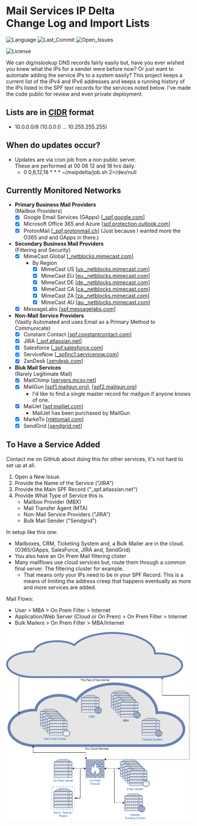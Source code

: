 # Mail Services IP Delta<br>Change Log and Import Lists

![Language](https://badgen.net/badge/icon/BASH?icon=terminal&label)
![Last_Commit](https://badgen.net/github/last-commit/blankcode/msipdelta2)
![Open_Issues](https://badgen.net/github/label-issues/blankcode/msipdelta2/Service%20Add%20Request/open)

![License](https://badgen.net/github/license/blankcode/msipdelta2)

We can dig/nslookup DNS records fairly easily but, have you ever wished you knew what the IPs for a sender were before now? Or just want to automate adding the service IPs to a system easily? This project keeps a current list of the IPv4 and IPv6 addresses and keeps a running history of the IPs listed in the SPF text records for the services noted below. I've made the code public for review and even private deployment.

## Lists are in [CIDR](https://en.wikipedia.org/wiki/Classless_Inter-Domain_Routing) format

- 10.0.0.0/8 (10.0.0.0 ... 10.255.255.255)

## When do updates occur?

- Updates are via cron job from a non public server.<br>
  These are performed at 00 06 12 and 18 hrs daily.
  - 0 0,6,12,18 \* \* \* ~/msipdelta/job.sh 2>/dev/null

## Currently Monitored Networks

- **Primary Business Mail Providers**<br>(Mailbox Providers)
  - [x] Google Email Services (GApps) [[\_spf.google.com](_spf.google.com)]
  - [x] Microsoft Office 365 and Azure [[spf.protection.outlook.com](spf.protection.outlook.com)]
  - [x] ProtonMail [[\_spf.protonmail.ch](_spf.protonmail.ch)] (Just because I wanted more the O365 and and GApps in there.)
- **Secondary Business Mail Providers**<br>(Filtering and Security)
  - [x] MimeCast Global [[\_netblocks.mimecast.com](_netblocks.mimecast.com)]
    - By Region
      - [x] MimeCast US [[us.\_netblocks.mimecast.com](us._netblocks.mimecast.com)]
      - [x] MimeCast EU [[eu.\_netblocks.mimecast.com](eu._netblocks.mimecast.com)]
      - [x] MimeCast DE [[de.\_netblocks.mimecast.com](de._netblocks.mimecast.com)]
      - [x] MimeCast CA [[ca.\_netblocks.mimecast.com](ca._netblocks.mimecast.com)]
      - [x] MimeCast ZA [[za.\_netblocks.mimecast.com](za._netblocks.mimecast.com)]
      - [x] MimeCast AU [[au.\_netblocks.mimecast.com](au._netblocks.mimecast.com)]
  - [x] MessageLabs [[spf.messagelabs.com](spf.messagelabs.com)]
- **Non-Mail Service Providers**<br>(Vastly Automated and uses Email as a Primary Method to Communicate)
  - [x] Constant Contact [[spf.constantcontact.com](spf.constantcontact.com)]
  - [x] JIRA [[\_spf.atlassian.net](_spf.atlassian.net)]
  - [x] Salesforce [[\_spf.salesforce.com](_spf.salesforce.com)]
  - [x] ServiceNow [[\_spfinc1.servicenow.com](_spfinc1.servicenow.com)]
  - [x] ZenDesk [[zendesk.com](zendesk.com)]
- **Bluk Mail Services**<br>(Rarely Legitimate Mail)
  - [x] MailChimp [[servers.mcsv.net](servers.mcsv.net)]
  - [x] MailGun [[spf1.mailgun.org](spf1.mailgun.org)], [[spf2.mailgun.org](spf2.mailgun.org)]
    - I'd like to find a single master record for mailgun if anyone knows of one.
  - [x] MailJet [[spf.mailjet.com](spf.mailjet.com)]
    - MailJet has been purchased by MailGun
  - [x] MarkeTo [[mktomail.com](mktomail.com)]
  - [x] SendGrid [[sendgrid.net](sendgrid.net)]

## To Have a Service Added

Contact me on GitHub about doing this for other services, it's not hard to set up at all.

1. Open a New Issue.
2. Provide the Name of the Service ("JIRA")
3. Provide the Main SPF Record ("\_spf.atlassian.net")
4. Provide What Type of Service this is.
   - Mailbox Provider (MBX)
   - Mail Transfer Agent (MTA)
   - Non-Mail Service Providers ("JIRA")
   - Bulk Mail Sender ("Sendgrid")

In setup like this one:

- Mailboxes, CRM, Ticketing System and, a Bulk Mailer are in the cloud.<br>(O365/GApps, SalesForce, JIRA and, SendGrid)
- You also have an On Prem Mail filtering clister
- Many mailflows use cloud services but, route them through a common final server. The filtering cluster for example.
  - That means only your IPs need to be in your SPF Record. This is a means of limiting the address creep that happens eventually as more and more services are added.

Mail Flows:

- User > MBA > On Prem Filter > Internet
- Application/Web Server (Cloud or On Prem) > On Prem Filter > Internet
- Bulk Mailers > On Prem Filter > MBA/Internet

![Example Mail Flow](./Example%20Mail%20Flow.png)
